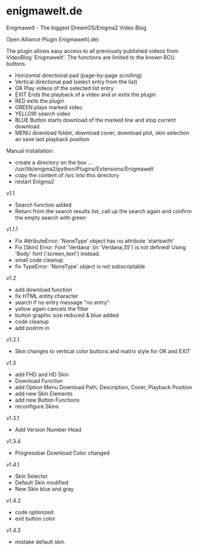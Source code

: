 # enigmawelt.de
Enigmawelt - The biggest DreamOS/Enigma2 Video Blog

Open Alliance Plugin Enigmawelt(.de)

The plugin allows easy access to all previously published videos from VideoBlog 'Enigmawelt'. The functions are limited to the known RCU buttons.

- Horizontal directional pad (page-by-page scrolling)
- Vertical directional pad (select entry from the list)
- OK Play videos of the selected list entry
- EXIT Ends the playback of a video and or exits the plugin
- RED exits the plugin
- GREEN plays marked video
- YELLOW search video
- BLUE Button starts download of the marked line and stop current download
- MENU download folder, download cover, download plot, skin selection an save last playback position

Manual installation:

- create a directory on the box ... /usr/lib/enigma2/python/Plugins/Extensions/Enigmawelt
- copy the content of /src into this directory
- restart Enigma2

v1.1
- Search function added
- Return from the search results list, call up the search again and confirm the empty search with green

v1.1.1
- Fix AttributeError: 'NoneType' object has no attribute 'startswith'
- Fix [Skin] Error: Font 'Verdana' (in 'Verdana;35') is not defined! Using 'Body' font ('screen_text') instead.
- small code cleanup
- fix TypeError: 'NoneType' object is not subscriptable

v1.2

- add download function
- fix HTML entity character
- search if no entry message "no entry"
- yellow again cancels the filter
- button graphic size reduced & blue added
- code cleanup
- add postrm in

v1.2.1
- Skin changes to vertical color buttons and matrix style for OK and EXIT

v1.3
- add FHD and HD Skin
- Download Function
- add Option Menu Download Path, Description, Cover, Playback Position
- add new Skin Elements
- add new Button Functions
- reconfigure Skins

v1.3.1
- Add Version Number Head

v1.3.4
- Progressbar Download Color changed

v1.4.1
- Skin Selector
- Default Skin modified
- New Skin blue and gray

v1.4.2
- code optimized
- exit button color

v1.4.3
- mistake default skin
